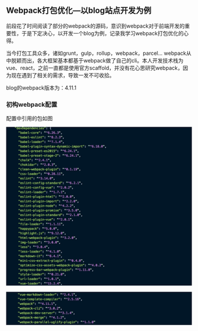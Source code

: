 ## Webpack打包优化—以blog站点开发为例

前段花了时间阅读了部分的webpack的源码，意识到webpack对于前端开发的重要性，于是下定决心，以开发一个blog为例，记录我学习webpack打包优化的心得。

当今打包工具众多，诸如grunt，gulp，rollup，webpack，parcel... webpack从中脱颖而出，各大框架基本都基于webpack做了自己的cli。本人开发技术栈为vue、react，之前一直都是使用官方scaffold，并没有花心思研究webpack，因为现在遇到了相关的需求，导致一发不可收拾。

blog的webpack版本为：4.11.1

### 初构webpack配置

配置中引用的包如图

![webpack-configuration](images/webpack-configuration.png)

![webpack-configuration2](images/webpack-configuration2.png)

